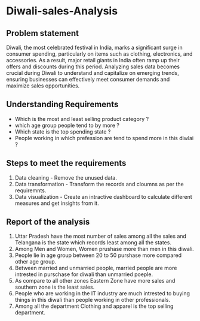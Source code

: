 # Diwali-sales-Analysis
## Problem statement
Diwali, the most celebrated festival in India, marks a significant surge in consumer spending, particularly on items such as clothing, electronics, and accessories. As a result, major retail giants in India often ramp up their offers and discounts during this period. Analyzing sales data becomes crucial during Diwali to understand and capitalize on emerging trends, ensuring businesses can effectively meet consumer demands and maximize sales opportunities.
## Understanding Requirements
* Which is the most and least selling product category ?
* which age group people tend to by more ?
* Which state is the top spending state ?
* People working in which prefession are tend to spend more in this diwlai ?
## Steps to meet the requirements
1. Data cleaning - Remove the unused data.
2. Data transformation - Transform the records and cloumns as per the requiremnts.
3. Data visualization - Create an intractive dashboard to calculate different measures and get insights from it.
## Report of the analysis
1. Uttar Pradesh have the most number of sales among all the sales and Telangana is the state which records least among all the states.
2. Among Men and Women, Women prushase more than men in this diwali.
3. People lie in age group between 20 to 50 purshase more compared other age group.
4. Between married and unmarried people, married people are more intrested in purschase for diwali than unmarried poeple.
5. As compare to all other zones Eastern Zone have more sales and southern zone is the least  sales.
6. People who are working in the IT industry are much intrested to buying things in this diwali than people working in other professionals.
7. Among all the department Clothing and apparel is the top selling department.


   
  
